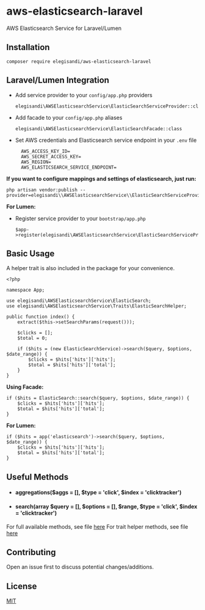 # aws-elasticsearch-laravel
AWS Elasticsearch Service for Laravel/Lumen

## Installation

    composer require elegisandi/aws-elasticsearch-laravel

## Laravel/Lumen Integration

- Add service provider to your `config/app.php` providers

      elegisandi\AWSElasticsearchService\ElasticSearchServiceProvider::class

- Add facade to your `config/app.php` aliases

      elegisandi\AWSElasticsearchService\ElasticSearchFacade::class
      
- Set AWS credentials and Elasticsearch service endpoint in your `.env` file

        AWS_ACCESS_KEY_ID=
        AWS_SECRET_ACCESS_KEY=
        AWS_REGION=
        AWS_ELASTICSEARCH_SERVICE_ENDPOINT=
        
**If you want to configure mappings and settings of elasticsearch, just run:**

    php artisan vendor:publish --provider=elegisandi\\AWSElasticsearchService\\ElasticSearchServiceProvider

**For Lumen:**

- Register service provider to your `bootstrap/app.php`

      $app->register(elegisandi\AWSElasticsearchService\ElasticSearchServiceProvider::class);      

## Basic Usage

A helper trait is also included in the package for your convenience.

    <?php
    
    namespace App;
    
    use elegisandi\AWSElasticsearchService\ElasticSearch;
    use elegisandi\AWSElasticsearchService\Traits\ElasticSearchHelper;
    
    public function index() {
        extract($this->setSearchParams(request()));

        $clicks = [];
        $total = 0;

        if ($hits = (new ElasticSearchService)->search($query, $options, $date_range)) {
            $clicks = $hits['hits']['hits'];
            $total = $hits['hits']['total'];
        }
    }
    
**Using Facade:**

    if ($hits = ElasticSearch::search($query, $options, $date_range)) {
        $clicks = $hits['hits']['hits'];
        $total = $hits['hits']['total'];
    }
    
**For Lumen:**
    
    if ($hits = app('elasticsearch')->search($query, $options, $date_range)) {
        $clicks = $hits['hits']['hits'];
        $total = $hits['hits']['total'];
    }

## Useful Methods

- #### aggregations($aggs = [], $type = 'click', $index = 'clicktracker')
- #### search(array $query = [], $options = [], $range, $type = 'click', $index = 'clicktracker')

For full available methods, see file [here](https://github.com/elegisandi/aws-elastic-search-laravel/blob/master/src/ElasticSearch.php)
For trait helper methods, see file [here](https://github.com/elegisandi/aws-elastic-search-laravel/blob/master/src/Traits/ElasticSearchHelper.php)

## Contributing

Open an issue first to discuss potential changes/additions.

## License

[MIT](https://github.com/elegisandi/aws-elastic-search-laravel/blob/master/LICENSE)
